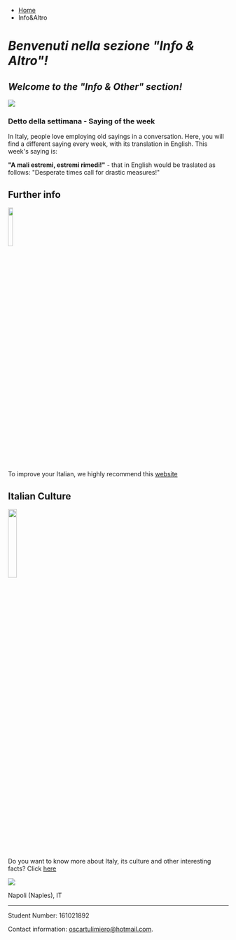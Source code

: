 <ul class="breadcrumb">
  <li><a href="index.html">Home</a></li>
  <li>Info&Altro</li>
</ul>

<h1><i>Benvenuti nella sezione <strong>"Info & Altro"</strong>!</i></h1>

<h2><i>Welcome to the <strong>"Info & Other"</strong> section!</i></h2>

<img src="https://cdn.pixabay.com/photo/2017/04/15/20/17/italy-2233374_960_720.jpg">
<Venezia (Venice), IT>

<h3> Detto della settimana - Saying of the week </h3>

<p> In Italy, people love employing old sayings in a conversation. Here, you will find a different saying every week, with its translation in English. This week's saying is: 

<strong>"A mali estremi, estremi rimedi!"</strong> - that in English would be traslated as follows: 
"Desperate times call for drastic measures!"


<h2>Further info</h2>

<img src="https://cdn.pixabay.com/photo/2017/01/31/00/09/book-2022464_960_720.png" width="15%" float="right">

<p>To improve your Italian, we highly recommend this <a href="https://www.duolingo.com/course/it/en/Learn-Italian-Online">website</a></p>

<h2>Italian Culture</h2> <img src="https://c1.staticflickr.com/8/7092/13963870801_4866d8314e_b.jpg" width="20%">

<p>Do you want to know more about Italy, its culture and other interesting facts? Click <a href="https://www.livescience.com/44376-italian-culture.html">here</a></p>

<img src="https://upload.wikimedia.org/wikipedia/commons/thumb/1/1e/Napoli_-_Golfo_all%27alba_dalla_stazione_marittima_-_panoramio.jpg/1280px-Napoli_-_Golfo_all%27alba_dalla_stazione_marittima_-_panoramio.jpg">
<p> Napoli (Naples), IT</p>




<hr>


<footer>
  <p>Student Number: 161021892</p>
  <p>Contact information: <a href="mailto:oscartulimiero@hotmail.com">oscartulimiero@hotmail.com</a>.</p>
</footer>
